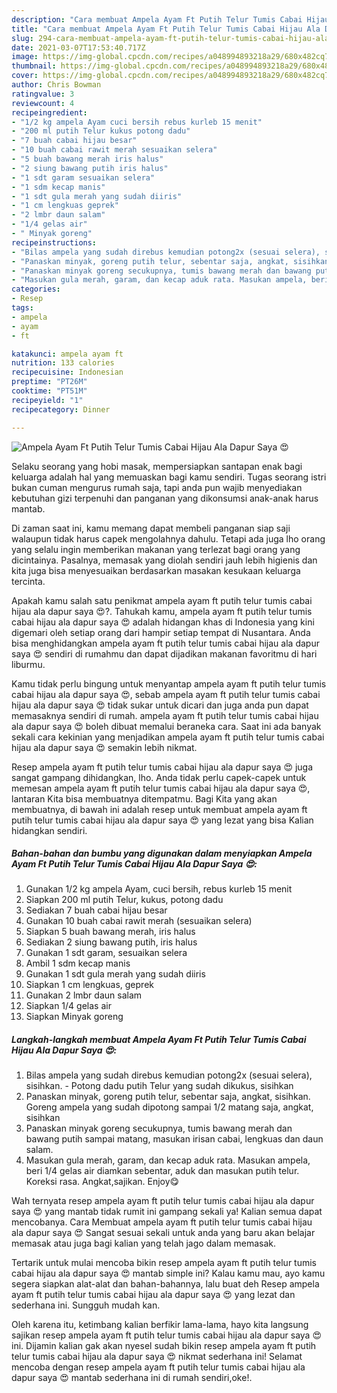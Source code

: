 ```yaml
---
description: "Cara membuat Ampela Ayam Ft Putih Telur Tumis Cabai Hijau Ala Dapur Saya 😍 yang enak dan Mudah Dibuat"
title: "Cara membuat Ampela Ayam Ft Putih Telur Tumis Cabai Hijau Ala Dapur Saya 😍 yang enak dan Mudah Dibuat"
slug: 294-cara-membuat-ampela-ayam-ft-putih-telur-tumis-cabai-hijau-ala-dapur-saya-yang-enak-dan-mudah-dibuat
date: 2021-03-07T17:53:40.717Z
image: https://img-global.cpcdn.com/recipes/a048994893218a29/680x482cq70/ampela-ayam-ft-putih-telur-tumis-cabai-hijau-ala-dapur-saya-😍-foto-resep-utama.jpg
thumbnail: https://img-global.cpcdn.com/recipes/a048994893218a29/680x482cq70/ampela-ayam-ft-putih-telur-tumis-cabai-hijau-ala-dapur-saya-😍-foto-resep-utama.jpg
cover: https://img-global.cpcdn.com/recipes/a048994893218a29/680x482cq70/ampela-ayam-ft-putih-telur-tumis-cabai-hijau-ala-dapur-saya-😍-foto-resep-utama.jpg
author: Chris Bowman
ratingvalue: 3
reviewcount: 4
recipeingredient:
- "1/2 kg ampela Ayam cuci bersih rebus kurleb 15 menit"
- "200 ml putih Telur kukus potong dadu"
- "7 buah cabai hijau besar"
- "10 buah cabai rawit merah sesuaikan selera"
- "5 buah bawang merah iris halus"
- "2 siung bawang putih iris halus"
- "1 sdt garam sesuaikan selera"
- "1 sdm kecap manis"
- "1 sdt gula merah yang sudah diiris"
- "1 cm lengkuas geprek"
- "2 lmbr daun salam"
- "1/4 gelas air"
- " Minyak goreng"
recipeinstructions:
- "Bilas ampela yang sudah direbus kemudian potong2x (sesuai selera), sisihkan.  Potong dadu putih Telur yang sudah dikukus, sisihkan"
- "Panaskan minyak, goreng putih telur, sebentar saja, angkat, sisihkan. Goreng ampela yang sudah dipotong sampai 1/2 matang saja, angkat, sisihkan"
- "Panaskan minyak goreng secukupnya, tumis bawang merah dan bawang putih sampai matang, masukan irisan cabai, lengkuas dan daun salam."
- "Masukan gula merah, garam, dan kecap aduk rata. Masukan ampela, beri 1/4 gelas air diamkan sebentar, aduk dan masukan putih telur. Koreksi rasa. Angkat,sajikan. Enjoy😋"
categories:
- Resep
tags:
- ampela
- ayam
- ft

katakunci: ampela ayam ft 
nutrition: 133 calories
recipecuisine: Indonesian
preptime: "PT26M"
cooktime: "PT51M"
recipeyield: "1"
recipecategory: Dinner

---
```



![Ampela Ayam Ft Putih Telur Tumis Cabai Hijau Ala Dapur Saya 😍](https://img-global.cpcdn.com/recipes/a048994893218a29/680x482cq70/ampela-ayam-ft-putih-telur-tumis-cabai-hijau-ala-dapur-saya-😍-foto-resep-utama.jpg)

Selaku seorang yang hobi masak, mempersiapkan santapan enak bagi keluarga adalah hal yang memuaskan bagi kamu sendiri. Tugas seorang istri bukan cuman mengurus rumah saja, tapi anda pun wajib menyediakan kebutuhan gizi terpenuhi dan panganan yang dikonsumsi anak-anak harus mantab.

Di zaman  saat ini, kamu memang dapat membeli panganan siap saji walaupun tidak harus capek mengolahnya dahulu. Tetapi ada juga lho orang yang selalu ingin memberikan makanan yang terlezat bagi orang yang dicintainya. Pasalnya, memasak yang diolah sendiri jauh lebih higienis dan kita juga bisa menyesuaikan berdasarkan masakan kesukaan keluarga tercinta. 



Apakah kamu salah satu penikmat ampela ayam ft putih telur tumis cabai hijau ala dapur saya 😍?. Tahukah kamu, ampela ayam ft putih telur tumis cabai hijau ala dapur saya 😍 adalah hidangan khas di Indonesia yang kini digemari oleh setiap orang dari hampir setiap tempat di Nusantara. Anda bisa menghidangkan ampela ayam ft putih telur tumis cabai hijau ala dapur saya 😍 sendiri di rumahmu dan dapat dijadikan makanan favoritmu di hari liburmu.

Kamu tidak perlu bingung untuk menyantap ampela ayam ft putih telur tumis cabai hijau ala dapur saya 😍, sebab ampela ayam ft putih telur tumis cabai hijau ala dapur saya 😍 tidak sukar untuk dicari dan juga anda pun dapat memasaknya sendiri di rumah. ampela ayam ft putih telur tumis cabai hijau ala dapur saya 😍 boleh dibuat memalui beraneka cara. Saat ini ada banyak sekali cara kekinian yang menjadikan ampela ayam ft putih telur tumis cabai hijau ala dapur saya 😍 semakin lebih nikmat.

Resep ampela ayam ft putih telur tumis cabai hijau ala dapur saya 😍 juga sangat gampang dihidangkan, lho. Anda tidak perlu capek-capek untuk memesan ampela ayam ft putih telur tumis cabai hijau ala dapur saya 😍, lantaran Kita bisa membuatnya ditempatmu. Bagi Kita yang akan membuatnya, di bawah ini adalah resep untuk membuat ampela ayam ft putih telur tumis cabai hijau ala dapur saya 😍 yang lezat yang bisa Kalian hidangkan sendiri.

<!--inarticleads1-->

##### Bahan-bahan dan bumbu yang digunakan dalam menyiapkan Ampela Ayam Ft Putih Telur Tumis Cabai Hijau Ala Dapur Saya 😍:

1. Gunakan 1/2 kg ampela Ayam, cuci bersih, rebus kurleb 15 menit
1. Siapkan 200 ml putih Telur, kukus, potong dadu
1. Sediakan 7 buah cabai hijau besar
1. Gunakan 10 buah cabai rawit merah (sesuaikan selera)
1. Siapkan 5 buah bawang merah, iris halus
1. Sediakan 2 siung bawang putih, iris halus
1. Gunakan 1 sdt garam, sesuaikan selera
1. Ambil 1 sdm kecap manis
1. Gunakan 1 sdt gula merah yang sudah diiris
1. Siapkan 1 cm lengkuas, geprek
1. Gunakan 2 lmbr daun salam
1. Siapkan 1/4 gelas air
1. Siapkan  Minyak goreng




<!--inarticleads2-->

##### Langkah-langkah membuat Ampela Ayam Ft Putih Telur Tumis Cabai Hijau Ala Dapur Saya 😍:

1. Bilas ampela yang sudah direbus kemudian potong2x (sesuai selera), sisihkan.  - Potong dadu putih Telur yang sudah dikukus, sisihkan
1. Panaskan minyak, goreng putih telur, sebentar saja, angkat, sisihkan. Goreng ampela yang sudah dipotong sampai 1/2 matang saja, angkat, sisihkan
1. Panaskan minyak goreng secukupnya, tumis bawang merah dan bawang putih sampai matang, masukan irisan cabai, lengkuas dan daun salam.
1. Masukan gula merah, garam, dan kecap aduk rata. Masukan ampela, beri 1/4 gelas air diamkan sebentar, aduk dan masukan putih telur. Koreksi rasa. Angkat,sajikan. Enjoy😋




Wah ternyata resep ampela ayam ft putih telur tumis cabai hijau ala dapur saya 😍 yang mantab tidak rumit ini gampang sekali ya! Kalian semua dapat mencobanya. Cara Membuat ampela ayam ft putih telur tumis cabai hijau ala dapur saya 😍 Sangat sesuai sekali untuk anda yang baru akan belajar memasak atau juga bagi kalian yang telah jago dalam memasak.

Tertarik untuk mulai mencoba bikin resep ampela ayam ft putih telur tumis cabai hijau ala dapur saya 😍 mantab simple ini? Kalau kamu mau, ayo kamu segera siapkan alat-alat dan bahan-bahannya, lalu buat deh Resep ampela ayam ft putih telur tumis cabai hijau ala dapur saya 😍 yang lezat dan sederhana ini. Sungguh mudah kan. 

Oleh karena itu, ketimbang kalian berfikir lama-lama, hayo kita langsung sajikan resep ampela ayam ft putih telur tumis cabai hijau ala dapur saya 😍 ini. Dijamin kalian gak akan nyesel sudah bikin resep ampela ayam ft putih telur tumis cabai hijau ala dapur saya 😍 nikmat sederhana ini! Selamat mencoba dengan resep ampela ayam ft putih telur tumis cabai hijau ala dapur saya 😍 mantab sederhana ini di rumah sendiri,oke!.

